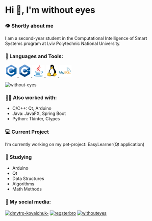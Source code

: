 <!--
**without-eyes/without-eyes** is a ✨ _special_ ✨ repository because its `README.md` (this file) appears on your GitHub profile.
-->

<h1>Hi 👋, I'm without eyes</h1>

<h3>👁 Shortly about me</h3>
<p>I am a second-year student in the Computational Intelligence of Smart Systems program at Lviv Polytechnic National University.<br></p>


<h3>💪 Languages and Tools:</h3>
<p>
  <a href="https://www.w3schools.com/c/" target="_blank" rel="noreferrer"> <img src="https://raw.githubusercontent.com/devicons/devicon/master/icons/c/c-original.svg" alt="c" width="40" height="40"/> </a> 
  <a href="https://www.w3schools.com/cpp/" target="_blank" rel="noreferrer"> <img src="https://raw.githubusercontent.com/devicons/devicon/master/icons/cplusplus/cplusplus-original.svg" alt="cplusplus" width="40" height="40"/> </a> 
  <a href="https://www.java.com" target="_blank" rel="noreferrer"> <img src="https://raw.githubusercontent.com/devicons/devicon/master/icons/java/java-original.svg" alt="java" width="40" height="40"/> </a> 
  <a href="https://www.linux.org/" target="_blank" rel="noreferrer"> <img src="https://raw.githubusercontent.com/devicons/devicon/master/icons/linux/linux-original.svg" alt="linux" width="40" height="40"/> </a> 
  <a href="https://www.mysql.com/" target="_blank" rel="noreferrer"> <img src="https://raw.githubusercontent.com/devicons/devicon/master/icons/mysql/mysql-original-wordmark.svg" alt="mysql" width="40" height="40"/> </a>
</p>
<p><img src="https://github-readme-stats.vercel.app/api/top-langs?username=without-eyes&show_icons=true&locale=en&layout=compact&theme=dark" alt="without-eyes" /><br></p>

<h3>✍🏻 Also worked with:</h3>
<ul>
  <li>C/C++: Qt, Arduino</li>
  <li>Java: JavaFX, Spring Boot</li>
  <li>Python: Tkinter, Ctypes</li>
</ul>

<h3>💻 Current Project</h3>
<p>I’m currently working on my pet-project: EasyLearner(Qt application)<br></p>


<h3>📖 Studying</h3>
<ul>
  <li>Arduino</li>
  <li>Qt</li>
  <li>Data Structures</li>
  <li>Algorithms</li>
  <li>Math Methods</li>
</ul>

<h3>📡 My social media:</h3>
<p>
<a href="https://linkedin.com/in/dmytro-kovalchuk-" target="blank"><img align="center" src="https://raw.githubusercontent.com/rahuldkjain/github-profile-readme-generator/master/src/images/icons/Social/linked-in-alt.svg" alt="dmytro-kovalchuk-" height="30" width="40" /></a>
<a href="https://www.hackerrank.com/regsterbro" target="blank"><img align="center" src="https://raw.githubusercontent.com/rahuldkjain/github-profile-readme-generator/master/src/images/icons/Social/hackerrank.svg" alt="regsterbro" height="30" width="40" /></a>
<a href="https://www.leetcode.com/withouteyes/" target="blank"><img align="center" src="https://raw.githubusercontent.com/rahuldkjain/github-profile-readme-generator/master/src/images/icons/Social/leet-code.svg" alt="withouteyes" height="30" width="40" /></a>
</p>

